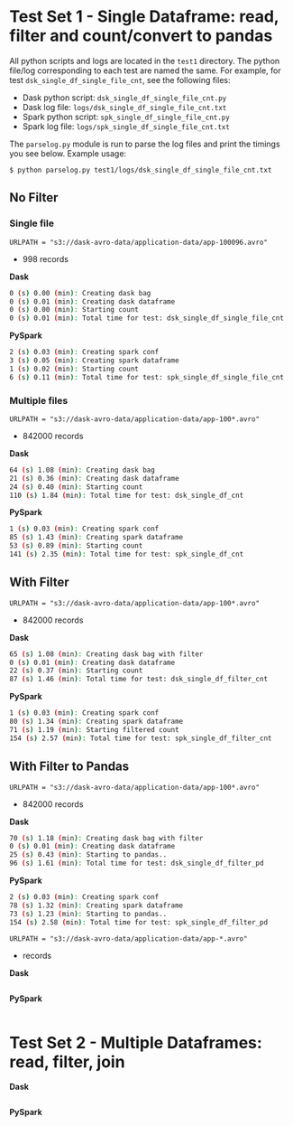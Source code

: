 
# Test Set 1 - Single Dataframe: read, filter and count/convert to pandas

All python scripts and logs are located in the `test1` directory. The python file/log corresponding to each test are named the same. For example, for test `dsk_single_df_single_file_cnt`, see the following files:

- Dask python script: `dsk_single_df_single_file_cnt.py`
- Dask log file: `logs/dsk_single_df_single_file_cnt.txt`
- Spark python script: `spk_single_df_single_file_cnt.py`
- Spark log file: `logs/spk_single_df_single_file_cnt.txt`

The `parselog.py` module is run to parse the log files and print the timings you see below. Example usage:

`$ python parselog.py test1/logs/dsk_single_df_single_file_cnt.txt`


## No Filter

### Single file

`URLPATH = "s3://dask-avro-data/application-data/app-100096.avro"`
- 998 records

**Dask**
```bash
0 (s) 0.00 (min): Creating dask bag
0 (s) 0.01 (min): Creating dask dataframe
0 (s) 0.00 (min): Starting count
0 (s) 0.01 (min): Total time for test: dsk_single_df_single_file_cnt
```

**PySpark**
```bash
2 (s) 0.03 (min): Creating spark conf
3 (s) 0.05 (min): Creating spark dataframe
1 (s) 0.02 (min): Starting count
6 (s) 0.11 (min): Total time for test: spk_single_df_single_file_cnt
```

### Multiple files
`URLPATH = "s3://dask-avro-data/application-data/app-100*.avro"`

- 842000 records

**Dask**
```bash
64 (s) 1.08 (min): Creating dask bag
21 (s) 0.36 (min): Creating dask dataframe
24 (s) 0.40 (min): Starting count
110 (s) 1.84 (min): Total time for test: dsk_single_df_cnt
```

**PySpark**
```bash
1 (s) 0.03 (min): Creating spark conf
85 (s) 1.43 (min): Creating spark dataframe
53 (s) 0.89 (min): Starting count
141 (s) 2.35 (min): Total time for test: spk_single_df_cnt
```


## With Filter

`URLPATH = "s3://dask-avro-data/application-data/app-100*.avro"`

- 842000 records

**Dask**
```bash
65 (s) 1.08 (min): Creating dask bag with filter
0 (s) 0.01 (min): Creating dask dataframe
22 (s) 0.37 (min): Starting count
87 (s) 1.46 (min): Total time for test: dsk_single_df_filter_cnt
```

**PySpark**
```bash
1 (s) 0.03 (min): Creating spark conf
80 (s) 1.34 (min): Creating spark dataframe
71 (s) 1.19 (min): Starting filtered count
154 (s) 2.57 (min): Total time for test: spk_single_df_filter_cnt
```


## With Filter to Pandas

`URLPATH = "s3://dask-avro-data/application-data/app-100*.avro"`

- 842000 records

**Dask**
```bash
70 (s) 1.18 (min): Creating dask bag with filter
0 (s) 0.01 (min): Creating dask dataframe
25 (s) 0.43 (min): Starting to pandas..
96 (s) 1.61 (min): Total time for test: dsk_single_df_filter_pd
```

**PySpark**
```bash
2 (s) 0.03 (min): Creating spark conf
78 (s) 1.32 (min): Creating spark dataframe
73 (s) 1.23 (min): Starting to pandas..
154 (s) 2.58 (min): Total time for test: spk_single_df_filter_pd
```

`URLPATH = "s3://dask-avro-data/application-data/app-*.avro"`

- records


**Dask**
```bash

```

**PySpark**
```bash

```
# Test Set 2 - Multiple Dataframes: read, filter, join


**Dask**
```bash

```

**PySpark**
```bash

```
